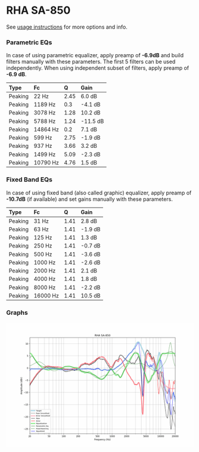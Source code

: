 # RHA SA-850
See [usage instructions](https://github.com/jaakkopasanen/AutoEq#usage) for more options and info.

### Parametric EQs
In case of using parametric equalizer, apply preamp of **-6.9dB** and build filters manually
with these parameters. The first 5 filters can be used independently.
When using independent subset of filters, apply preamp of **-6.9 dB**.

| Type    | Fc       |    Q | Gain     |
|:--------|:---------|:-----|:---------|
| Peaking | 22 Hz    | 2.45 | 6.0 dB   |
| Peaking | 1189 Hz  | 0.3  | -4.1 dB  |
| Peaking | 3078 Hz  | 1.28 | 10.2 dB  |
| Peaking | 5788 Hz  | 1.24 | -11.5 dB |
| Peaking | 14864 Hz | 0.2  | 7.1 dB   |
| Peaking | 599 Hz   | 2.75 | -1.9 dB  |
| Peaking | 937 Hz   | 3.66 | 3.2 dB   |
| Peaking | 1499 Hz  | 5.09 | -2.3 dB  |
| Peaking | 10790 Hz | 4.76 | 1.5 dB   |

### Fixed Band EQs
In case of using fixed band (also called graphic) equalizer, apply preamp of **-10.7dB**
(if available) and set gains manually with these parameters.

| Type    | Fc       |    Q | Gain    |
|:--------|:---------|:-----|:--------|
| Peaking | 31 Hz    | 1.41 | 2.8 dB  |
| Peaking | 63 Hz    | 1.41 | -1.9 dB |
| Peaking | 125 Hz   | 1.41 | 1.3 dB  |
| Peaking | 250 Hz   | 1.41 | -0.7 dB |
| Peaking | 500 Hz   | 1.41 | -3.6 dB |
| Peaking | 1000 Hz  | 1.41 | -2.6 dB |
| Peaking | 2000 Hz  | 1.41 | 2.1 dB  |
| Peaking | 4000 Hz  | 1.41 | 1.8 dB  |
| Peaking | 8000 Hz  | 1.41 | -2.2 dB |
| Peaking | 16000 Hz | 1.41 | 10.5 dB |

### Graphs
![](./RHA%20SA-850.png)